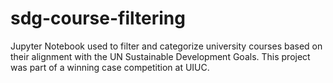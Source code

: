 # sdg-course-filtering
Jupyter Notebook used to filter and categorize university courses based on their alignment with the UN Sustainable Development Goals. This project was part of a winning case competition at UIUC.
